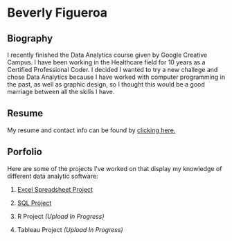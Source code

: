 # Beverly Figueroa

## Biography

I recently finished the Data Analytics course given by Google Creative Campus. I have been working in the Healthcare field for 10 years as a Certified Professional Coder. I decided I wanted to try a new challege and chose Data Analytics because I have worked with computer programming in the past, as well as graphic design, so I thought this would be a good marriage between all the skills I have. 

## Resume

My resume and contact info can be found by [clicking here.](https://github.com/BeverlyFigueroa/Projects/blob/main/Resume2022.pdf)

## Porfolio

Here are some of the projects I've worked on that display my knowledge of different data analytic software:

1. [Excel Spreadsheet Project](https://github.com/BeverlyFigueroa/Projects/blob/main/BikeProject.pdf)

2. [SQL Project](https://github.com/BeverlyFigueroa/Projects/blob/main/Covid_SQL_Query)

3. R Project _(Upload In Progress)_

4. Tableau Project _(Upload In Progress)_

